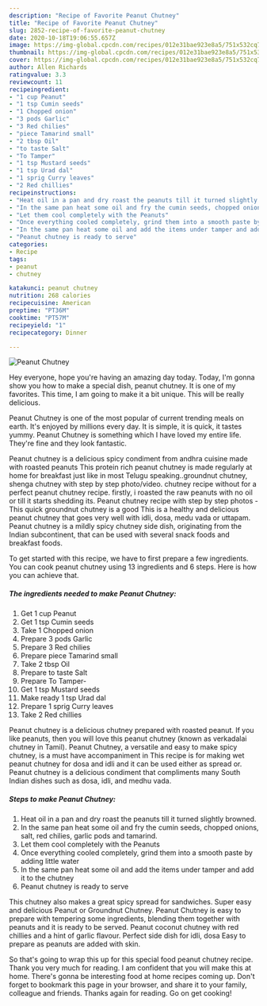 ```yaml
---
description: "Recipe of Favorite Peanut Chutney"
title: "Recipe of Favorite Peanut Chutney"
slug: 2852-recipe-of-favorite-peanut-chutney
date: 2020-10-18T19:06:55.657Z
image: https://img-global.cpcdn.com/recipes/012e31bae923e8a5/751x532cq70/peanut-chutney-recipe-main-photo.jpg
thumbnail: https://img-global.cpcdn.com/recipes/012e31bae923e8a5/751x532cq70/peanut-chutney-recipe-main-photo.jpg
cover: https://img-global.cpcdn.com/recipes/012e31bae923e8a5/751x532cq70/peanut-chutney-recipe-main-photo.jpg
author: Allen Richards
ratingvalue: 3.3
reviewcount: 11
recipeingredient:
- "1 cup Peanut"
- "1 tsp Cumin seeds"
- "1 Chopped onion"
- "3 pods Garlic"
- "3 Red chilies"
- "piece Tamarind small"
- "2 tbsp Oil"
- "to taste Salt"
- "To Tamper"
- "1 tsp Mustard seeds"
- "1 tsp Urad dal"
- "1 sprig Curry leaves"
- "2 Red chillies"
recipeinstructions:
- "Heat oil in a pan and dry roast the peanuts till it turned slightly browned."
- "In the same pan heat some oil and fry the cumin seeds, chopped onions, salt, red chilies, garlic pods and tamarind."
- "Let them cool completely with the Peanuts"
- "Once everything cooled completely, grind them into a smooth paste by adding little water"
- "In the same pan heat some oil and add the items under tamper and add it to the chutney"
- "Peanut chutney is ready to serve"
categories:
- Recipe
tags:
- peanut
- chutney

katakunci: peanut chutney 
nutrition: 268 calories
recipecuisine: American
preptime: "PT36M"
cooktime: "PT57M"
recipeyield: "1"
recipecategory: Dinner

---
```



![Peanut Chutney](https://img-global.cpcdn.com/recipes/012e31bae923e8a5/751x532cq70/peanut-chutney-recipe-main-photo.jpg)

Hey everyone, hope you're having an amazing day today. Today, I'm gonna show you how to make a special dish, peanut chutney. It is one of my favorites. This time, I am going to make it a bit unique. This will be really delicious.

Peanut Chutney is one of the most popular of current trending meals on earth. It's enjoyed by millions every day. It is simple, it is quick, it tastes yummy. Peanut Chutney is something which I have loved my entire life. They're fine and they look fantastic.

Peanut chutney is a delicious spicy condiment from andhra cuisine made with roasted peanuts This protein rich peanut chutney is made regularly at home for breakfast just like in most Telugu speaking..groundnut chutney, shenga chutney with step by step photo/video. chutney recipe without for a perfect peanut chutney recipe. firstly, i roasted the raw peanuts with no oil or till it starts shedding its. Peanut chutney recipe with step by step photos - This quick groundnut chutney is a good This is a healthy and delicious peanut chutney that goes very well with idli, dosa, medu vada or uttapam. Peanut chutney is a mildly spicy chutney side dish, originating from the Indian subcontinent, that can be used with several snack foods and breakfast foods.


To get started with this recipe, we have to first prepare a few ingredients. You can cook peanut chutney using 13 ingredients and 6 steps. Here is how you can achieve that.

<!--inarticleads1-->

##### The ingredients needed to make Peanut Chutney:

1. Get 1 cup Peanut
1. Get 1 tsp Cumin seeds
1. Take 1 Chopped onion
1. Prepare 3 pods Garlic
1. Prepare 3 Red chilies
1. Prepare piece Tamarind small
1. Take 2 tbsp Oil
1. Prepare to taste Salt
1. Prepare To Tamper-
1. Get 1 tsp Mustard seeds
1. Make ready 1 tsp Urad dal
1. Prepare 1 sprig Curry leaves
1. Take 2 Red chillies


Peanut chutney is a delicious chutney prepared with roasted peanut. If you like peanuts, then you will love this peanut chutney (known as verkadalai chutney in Tamil). Peanut Chutney, a versatile and easy to make spicy chutney, is a must have accompaniment in This recipe is for making wet peanut chutney for dosa and idli and it can be used either as spread or. Peanut chutney is a delicious condiment that compliments many South Indian dishes such as dosa, idli, and medhu vada. 

<!--inarticleads2-->

##### Steps to make Peanut Chutney:

1. Heat oil in a pan and dry roast the peanuts till it turned slightly browned.
1. In the same pan heat some oil and fry the cumin seeds, chopped onions, salt, red chilies, garlic pods and tamarind.
1. Let them cool completely with the Peanuts
1. Once everything cooled completely, grind them into a smooth paste by adding little water
1. In the same pan heat some oil and add the items under tamper and add it to the chutney
1. Peanut chutney is ready to serve


This chutney also makes a great spicy spread for sandwiches. Super easy and delicious Peanut or Groundnut Chutney. Peanut Chutney is easy to prepare with tempering some ingredients, blending them together with peanuts and it is ready to be served. Peanut coconut chutney with red chillies and a hint of garlic flavour. Perfect side dish for idli, dosa Easy to prepare as peanuts are added with skin. 

So that's going to wrap this up for this special food peanut chutney recipe. Thank you very much for reading. I am confident that you will make this at home. There's gonna be interesting food at home recipes coming up. Don't forget to bookmark this page in your browser, and share it to your family, colleague and friends. Thanks again for reading. Go on get cooking!
